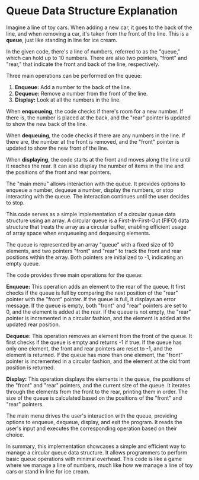 # Queue Data Structure Explanation

Imagine a line of toy cars. When adding a new car, it goes to the back of the line, and when removing a car, it's taken from the front of the line. This is a **queue**, just like standing in line for ice cream.

In the given code, there's a line of numbers, referred to as the "queue," which can hold up to 10 numbers. There are also two pointers, "front" and "rear," that indicate the front and back of the line, respectively.

Three main operations can be performed on the queue:

1. **Enqueue:** Add a number to the back of the line.
2. **Dequeue:** Remove a number from the front of the line.
3. **Display:** Look at all the numbers in the line.

When **enqueueing**, the code checks if there's room for a new number. If there is, the number is placed at the back, and the "rear" pointer is updated to show the new back of the line.

When **dequeuing**, the code checks if there are any numbers in the line. If there are, the number at the front is removed, and the "front" pointer is updated to show the new front of the line.

When **displaying**, the code starts at the front and moves along the line until it reaches the rear. It can also display the number of items in the line and the positions of the front and rear pointers.

The "main menu" allows interaction with the queue. It provides options to enqueue a number, dequeue a number, display the numbers, or stop interacting with the queue. The interaction continues until the user decides to stop.

This code serves as a simple implementation of a circular queue data structure using an array. A circular queue is a First-In-First-Out (FIFO) data structure that treats the array as a circular buffer, enabling efficient usage of array space when enqueueing and dequeuing elements.

The queue is represented by an array "queue" with a fixed size of 10 elements, and two pointers "front" and "rear" to track the front and rear positions within the array. Both pointers are initialized to -1, indicating an empty queue.

The code provides three main operations for the queue:

**Enqueue:** This operation adds an element to the rear of the queue. It first checks if the queue is full by comparing the next position of the "rear" pointer with the "front" pointer. If the queue is full, it displays an error message. If the queue is empty, both "front" and "rear" pointers are set to 0, and the element is added at the rear. If the queue is not empty, the "rear" pointer is incremented in a circular fashion, and the element is added at the updated rear position.

**Dequeue:** This operation removes an element from the front of the queue. It first checks if the queue is empty and returns -1 if true. If the queue has only one element, the front and rear pointers are reset to -1, and the element is returned. If the queue has more than one element, the "front" pointer is incremented in a circular fashion, and the element at the old front position is returned.

**Display:** This operation displays the elements in the queue, the positions of the "front" and "rear" pointers, and the current size of the queue. It iterates through the elements from the front to the rear, printing them in order. The size of the queue is calculated based on the positions of the "front" and "rear" pointers.

The main menu drives the user's interaction with the queue, providing options to enqueue, dequeue, display, and exit
the program. It reads the user's input and executes the corresponding operation based on their choice.

In summary, this implementation showcases a simple and efficient way to manage a circular queue data structure. It allows programmers to perform basic queue operations with minimal overhead. This code is like a game where we manage a line of numbers, much like how we manage a line of toy cars or stand in line for ice cream.
